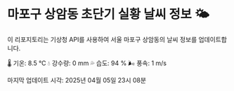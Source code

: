 
# 마포구 상암동 초단기 실황 날씨 정보 🌤️

이 리포지토리는 기상청 API를 사용하여 서울 마포구 상암동의 날씨 정보를 업데이트합니다. 

🌡️ 기온: 8.5 ℃
💧 강수량: 0 mm
💦 습도: 94 %
🌬️ 풍속: 1 m/s

마지막 업데이트 시각: 2025년 04월 05일 23시 08분    
